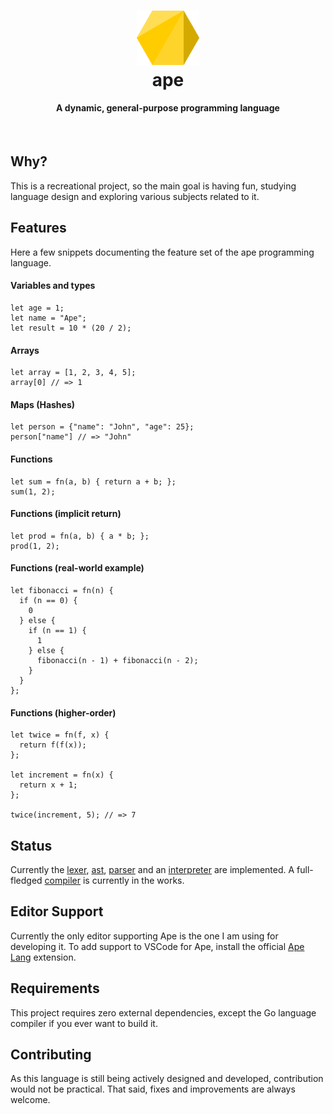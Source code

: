 <h1 align="center">
  <a href="#">
    <img src="./assets/logo.svg" alt="logo" width="100px">
  </a>
  <br>
  ape
</h1>
<h4 align="center">A dynamic, general-purpose programming language</h4>
<br>

## Why?

This is a recreational project, so the main goal is having fun, studying language design and exploring various subjects related to it.

## Features

Here a few snippets documenting the feature set of the ape programming language.

#### Variables and types

```
let age = 1;
let name = "Ape";
let result = 10 * (20 / 2);
```

#### Arrays

```
let array = [1, 2, 3, 4, 5];
array[0] // => 1
```

#### Maps (Hashes)

```
let person = {"name": "John", "age": 25};
person["name"] // => "John"
```

#### Functions

```
let sum = fn(a, b) { return a + b; };
sum(1, 2);
```

#### Functions (implicit return)

```
let prod = fn(a, b) { a * b; };
prod(1, 2);
```

#### Functions (real-world example)

```
let fibonacci = fn(n) {
  if (n == 0) {
    0
  } else {
    if (n == 1) {
      1
    } else {
      fibonacci(n - 1) + fibonacci(n - 2);
    }
  }
};
```

#### Functions (higher-order)

```
let twice = fn(f, x) {
  return f(f(x));
};

let increment = fn(x) {
  return x + 1;
};

twice(increment, 5); // => 7
```

## Status

Currently the [lexer](./src/lexer), [ast](./src/ast), [parser](./src/parser) and an [interpreter](./src/interpreter) are implemented. A full-fledged [compiler](./src/compiler) is currently in the works.

## Editor Support

Currently the only editor supporting Ape is the one I am using for developing it. To add support to VSCode for Ape, install the official [Ape Lang](https://marketplace.visualstudio.com/items?itemName=klintmane.ape-lang) extension.

## Requirements

This project requires zero external dependencies, except the Go language compiler if you ever want to build it.

## Contributing

As this language is still being actively designed and developed, contribution would not be practical. That said, fixes and improvements are always welcome.
